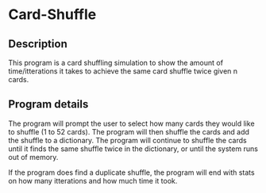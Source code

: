 # Card-Shuffle

## Description 
This program is a card shuffling simulation to show the amount of time/itterations it takes to achieve the same card shuffle twice given n cards.

## Program details
The program will prompt the user to select how many cards they would like to shuffle (1 to 52 cards).
The program will then shuffle the cards and add the shuffle to a dictionary.
The program will continue to shuffle the cards until it finds the same shuffle twice in the dictionary,
or until the system runs out of memory.

If the program does find a duplicate shuffle, the program will end with stats on how many itterations and how much time it took.
